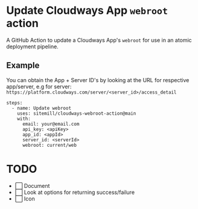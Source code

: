 # Update Cloudways App `webroot` action
A GitHub Action to update a Cloudways App's `webroot` for use in an atomic deployment pipeline.

## Example

You can obtain the App + Server ID's by looking at the URL for respective app/server, e.g for server: `https://platform.cloudways.com/server/<server_id>/access_detail`

```
steps:
  - name: Update webroot
    uses: sitemill/cloudways-webroot-action@main
    with:
      email: your@email.com
      api_key: <apiKey>
      app_id: <appId>
      server_id: <serverId>
      webroot: current/web
```

# TODO

- ⬜️ Document
- ⬜ Look at options for returning success/failure
- ⬜ Icon